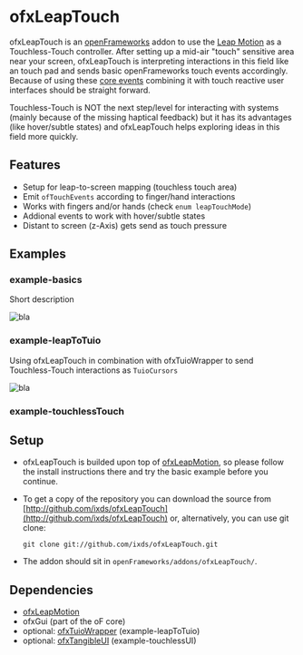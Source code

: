 ofxLeapTouch
================

ofxLeapTouch is an [openFrameworks](https://github.com/openframeworks/openFrameworks) addon to use the [Leap Motion](https://leapmotion.com) as a Touchless-Touch controller. After setting up a mid-air "touch" sensitive area near your screen, ofxLeapTouch is interpreting interactions in this field like an touch pad and sends basic openFrameworks touch events accordingly. Because of using these [core events](http://openframeworks.cc/documentation/events/ofCoreEvents.html) combining it with touch reactive user interfaces should be straight forward. 

Touchless-Touch is NOT the next step/level for interacting with systems (mainly because of the missing haptical feedback) but it has its advantages (like hover/subtle states) and ofxLeapTouch helps exploring ideas in this field more quickly.


Features 
--------

* Setup for leap-to-screen mapping (touchless touch area)
* Emit `ofTouchEvents` according to finger/hand interactions
* Works with fingers and/or hands (check `enum leapTouchMode`)
* Addional events to work with hover/subtle states 
* Distant to screen (z-Axis) gets send as touch pressure

Examples
--------

### example-basics

Short description

![bla](llink)

### example-leapToTuio

Using ofxLeapTouch in combination with ofxTuioWrapper to send Touchless-Touch interactions as `TuioCursors`

![bla](link)

### example-touchlessTouch

Setup
------

* ofxLeapTouch is builded upon top of [ofxLeapMotion](http://github.com/ofTheo/ofxLeapMotion/), so please follow the install instructions there and try the basic example before you continue.
* To get a copy of the repository you can download the source from [http://github.com/ixds/ofxLeapTouch](http://github.com/ixds/ofxLeapTouch) or, alternatively, you can use git clone: 

  `git clone git://github.com/ixds/ofxLeapTouch.git`

* The addon should sit in `openFrameworks/addons/ofxLeapTouch/`.

Dependencies
------------

* [ofxLeapMotion](http://github.com/ofTheo/ofxLeapMotion/)
* ofxGui (part of the oF core)
* optional: [ofxTuioWrapper](http://github.com/fx-lange/ofxTuioWrapper/) (example-leapToTuio)
* optional: [ofxTangibleUI](http://github.com/fx-lange/ofxTangibleUI/) (example-touchlessUI)

